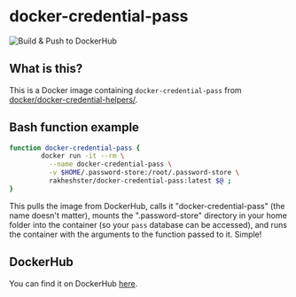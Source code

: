 # docker-credential-pass
![Build & Push to DockerHub](https://github.com/rakheshster/docker-credential-pass/workflows/Docker%20Build%20&%20Push/badge.svg)
## What is this?
This is a Docker image containing `docker-credential-pass` from [docker/docker-credential-helpers/](https://github.com/docker/docker-credential-helpers/).

## Bash function example
```bash
function docker-credential-pass { 
        docker run -it --rm \
          --name docker-credential-pass \
          -v $HOME/.password-store:/root/.password-store \
          rakheshster/docker-credential-pass:latest $@ ;
}
```

This pulls the image from DockerHub, calls it "docker-credential-pass" (the name doesn't matter), mounts the ".password-store" directory in your home folder into the container (so your `pass` database can be accessed), and runs the container with the arguments to the function passed to it. Simple!

## DockerHub

You can find it on DockerHub [here](https://hub.docker.com/repository/docker/rakheshster/docker-credential-pass). 